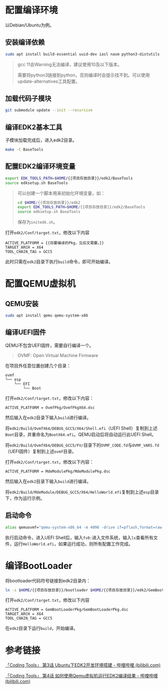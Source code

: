 # 配置编译环境

以Debian/Ubuntu为例。

## 安装编译依赖

```bash
sudo apt install build-essential uuid-dev iasl nasm python3-distutils
```

> gcc 11会Warning无法编译，建议使用10及以下版本。
>
> 需要将python3链接到python，否则编译时会提示找不到。可以使用update-alternatives工具配置。

## 加载代码子模块

```bash
git submodule update --init --recursive
```

## 编译EDK2基本工具

子模块加载完成后，进入edk2目录。

```bash
make -C BaseTools
```

## 配置EDK2编译环境变量

```bash
export EDK_TOOLS_PATH=$HOME/{{项目存放目录}}/edk2/BaseTools
source edksetup.sh BaseTools
```

> 可以创建一个脚本用来初始化环境变量，如：
>
> ```bash
> cd $HOME/{{项目存放目录}}/edk2
> export EDK_TOOLS_PATH=$HOME/{{项目存放目录}}/edk2/BaseTools
> source edksetup.sh BaseTools
> ```
>
> 保存为`initedk.sh`。

打开`edk2/Conf/target.txt`，修改以下内容

```
ACTIVE_PLATFORM = {{将要编译的Pkg，见后文需要。}}
TARGET_ARCH = X64
TOOL_CHAIN_TAG = GCC5
```

此时只需在`edk2`目录下执行`build`命令，即可开始编译。

# 配置QEMU虚拟机

## QEMU安装

```bash
sudo apt install qemu qemu-system-x86
```

## 编译UEFI固件

QEMU不包含UEFI固件，需要自行编译一个。

> OVMF: Open Virtual Machine Firmware

在项目外任意位置创建几个目录：

```
ovmf
└── esp
    └── EFI
        └── Boot
```

打开`edk2/Conf/target.txt`，修改以下内容：

```
ACTIVE_PLATFORM = OvmfPkg/OvmfPkgX64.dsc
```

然后输入在`edk2`目录下输入`build`进行编译。

将`edk2/Build/OvmfX64/DEBUG_GCC5/X64/Shell.efi`（UEFI Shell）复制到上述`Boot`目录，并重命名为`BootX64.efi`。QEMU启动后将自动运行此UEFI Shell。

将`edk2/Build/OvmfX64/DEBUG_GCC5/FV/`目录下的`OVMF_CODE.fd`与`OVMF_VARS.fd`（UEFI固件）复制到上述`ovmf`目录。

打开`edk2/Conf/target.txt`，修改以下内容：

```
ACTIVE_PLATFORM = MdeModulePkg/MdeModulePkg.dsc
```

然后输入在`edk2`目录下输入`build`进行编译。

将`edk2/Build/MdeModule/DEBUG_GCC5/X64/HelloWorld.efi`复制到上述`esp`目录下，作为运行示例。

## 启动命令

```bash
alias qemuovmf="qemu-system-x86_64 -m 4096 -drive if=pflash,format=raw,file=/home/{{ovmf所在目录}}/ovmf/OVMF_CODE.fd,readonly=on -drive if=pflash,format=raw,file=/home/{{ovmf所在目录}}/ovmf/OVMF_VARS.fd,readonly=on -drive format=raw,file=fat:rw:/home/{{ovmf所在目录}}/ovmf/esp -net none"
```

执行启动命令，进入UEFI Shell后，输入`fs0:`进入文件系统，输入`ls`查看所有文件，运行`HelloWorld.efi`，如果运行成功，则所有配置工作完成。

# 编译BootLoader

将bootloader代码符号链接到edk2目录内：

```bash
ln -s $HOME/{{项目存放目录}}/bootloader $HOME/{{项目存放目录}}/edk2/GemBootLoaderPkg
```

打开`edk2/Conf/target.txt`，修改以下内容

```
ACTIVE_PLATFORM = GemBootLoaderPkg/GemBootLoaderPkg.dsc
TARGET_ARCH = X64
TOOL_CHAIN_TAG = GCC5
```

在`edk2`目录下运行`build`，开始编译。

# 参考链接

[「Coding Tools」 第3话 Ubuntu下EDK2开发环境搭建 - 哔哩哔哩 (bilibili.com)](https://www.bilibili.com/read/cv12197402/)

[「Coding Tools」 第4话 如何使用Qemu虚拟机运行EDK2编译结果 - 哔哩哔哩 (bilibili.com)](https://www.bilibili.com/read/cv12200267)